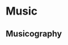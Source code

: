<script setup>
import { data } from './music.data.js'
</script>

# Music

## Musicography

<template v-for="(album) in data">
    <h3>{{ album[0].album }}</h3>
    <p>UPC {{ album[0].upc }}</p>
    <table>
        <tr>
            <th>Track</th>
            <th>Title</th>
            <th>ISRC</th>
        </tr>
        <tr v-for="(item) in album">
            <td>{{ item.track }}</td>
            <td>{{ item.title }}</td>
            <td>{{ item.isrc }}</td>
        </tr>
    </table>
</template>
